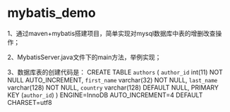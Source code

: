 # mybatis_demo
1、通过maven+mybatis搭建项目，简单实现对mysql数据库中表的增删改查操作；

2、MybatisServer.java文件下的main方法，举例实现；

3、数据库表的创建代码是：
   CREATE TABLE `authors` (
      `author_id` int(11) NOT NULL AUTO_INCREMENT,
      `first_name` varchar(32) NOT NULL,
      `last_name` varchar(128) NOT NULL,
      `country` varchar(128) DEFAULT NULL,
      PRIMARY KEY (`author_id`)
  ) ENGINE=InnoDB AUTO_INCREMENT=4 DEFAULT CHARSET=utf8
